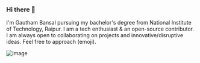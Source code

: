 ### Hi there 👋



<!-- ![image](https://user-images.githubusercontent.com/84126267/189581479-198c6e2e-a80f-4223-9d4e-336d920d1f19.png) -->




I'm Gautham Bansal pursuing my bachelor's degree from National Institute of Technology, Raipur. I am a tech enthusiast & an open-source contributor. I am always open to collaborating on projects and innovative/disruptive ideas. Feel free to approach (emoji).



![image](https://user-images.githubusercontent.com/84126267/189583293-e2f327b2-9dc4-4118-83e0-bc122da5dcff.png)


<!--
**Neil2033/Neil2033** is a ✨ _special_ ✨ repository because its `README.md` (this file) appears on your GitHub profile.

Here are some ideas to get you started:

- 🔭 I’m currently working on ...
- 🌱 I’m currently learning ...
- 👯 I’m looking to collaborate on ...
- 🤔 I’m looking for help with ...
- 💬 Ask me about ...
- 📫 How to reach me: ...
- 😄 Pronouns: ...
- ⚡ Fun fact: ...
-->
